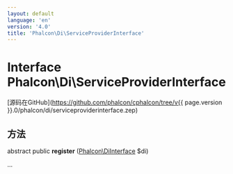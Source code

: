 ```yaml
---
layout: default
language: 'en'
version: '4.0'
title: 'Phalcon\Di\ServiceProviderInterface'
---
```


# Interface **Phalcon\Di\ServiceProviderInterface**

[源码在GitHub](https://github.com/phalcon/cphalcon/tree/v{{ page.version }}.0/phalcon/di/serviceproviderinterface.zep)

## 方法

abstract public **register** ([Phalcon\DiInterface](Phalcon_DiInterface) $di)

...